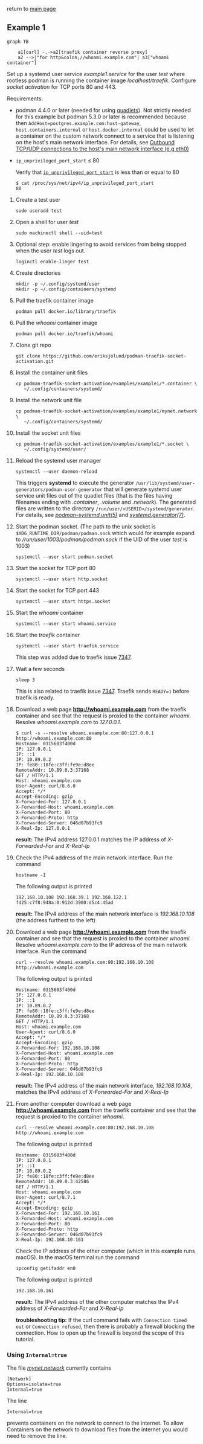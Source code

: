 return to [main page](../..)

## Example 1

``` mermaid
graph TB

    a1[curl] -.->a2[traefik container reverse proxy]
    a2 -->|"for http&colon;//whoami.example.com"| a3["whoami container"]
```

Set up a systemd user service _example1.service_ for the user _test_ where rootless podman is running the container image _localhost/traefik_.
Configure _socket activation_ for TCP ports 80 and 443.


Requirements:

* podman 4.4.0 or later (needed for using [quadlets](https://www.redhat.com/en/blog/quadlet-podman)). Not strictly needed for this example but podman 5.3.0 or later is recommended because then `AddHost=postgres.example.com:host-gateway`, `host.containers.internal` or `host.docker.internal` could be used to let a container on the custom network connect to a service that is listening on the host's main network interface. For details, see [Outbound TCP/UDP connections to the host's main network interface (e.g eth0)](https://github.com/eriksjolund/podman-networking-docs?tab=readme-ov-file#outbound-tcpudp-connections-to-the-hosts-main-network-interface-eg-eth0)

* `ip_unprivileged_port_start` ≤ 80

   Verify that [`ip_unprivileged_port_start`](https://github.com/eriksjolund/podman-networking-docs#configure-ip_unprivileged_port_start) is less than or equal to 80
   ```
   $ cat /proc/sys/net/ipv4/ip_unprivileged_port_start
   80
   ```

1. Create a test user
   ```
   sudo useradd test
   ```
1. Open a shell for user _test_
   ```
   sudo machinectl shell --uid=test
   ```
1. Optional step: enable lingering to avoid services from being stopped when the user _test_ logs out.
   ```
   loginctl enable-linger test
   ```
1. Create directories
   ```
   mkdir -p ~/.config/systemd/user
   mkdir -p ~/.config/containers/systemd
   ```
1. Pull the traefik container image
   ```
   podman pull docker.io/library/traefik
   ```
1. Pull the _whoami_ container image
   ```
   podman pull docker.io/traefik/whoami
   ```
1. Clone git repo
   ```
   git clone https://github.com/eriksjolund/podman-traefik-socket-activation.git
   ```
1. Install the container unit files
   ```
   cp podman-traefik-socket-activation/examples/example1/*.container \
      ~/.config/containers/systemd/
   ```
1. Install the network unit file
   ```
   cp podman-traefik-socket-activation/examples/example1/mynet.network \
      ~/.config/containers/systemd/
   ```
1. Install the socket unit files
   ```
   cp podman-traefik-socket-activation/examples/example1/*.socket \
      ~/.config/systemd/user/
   ```
1. Reload the systemd user manager
   ```
   systemctl --user daemon-reload
   ```
   This triggers __systemd__ to execute the generator `/usr/lib/systemd/user-generators/podman-user-generator`
   that will generate systemd user service unit files out of the quadlet files (that is the files
   having filenames ending with _.container_, _.volume_ and _.network_).
   The generated files are written to the directory `/run/user/<USERID>/systemd/generator`.
   For details, see [_podman-systemd.unit(5)_](https://docs.podman.io/en/latest/markdown/podman-systemd.unit.5.html)
   and [_systemd.generator(7)_](https://www.freedesktop.org/software/systemd/man/latest/systemd.generator.html).
1. Start the podman socket. (The path to the unix socket is `$XDG_RUNTIME_DIR/podman/podman.sock` which
   would for example expand to _/run/user/1003/podman/podman.sock_ if the UID of the user _test_ is 1003)
   ```
   systemctl --user start podman.socket
   ```
1. Start the socket for TCP port 80
   ```
   systemctl --user start http.socket
   ```
1. Start the socket for TCP port 443
   ```
   systemctl --user start https.socket
   ```
1. Start the _whoami_ container
   ```
   systemctl --user start whoami.service
   ```
1. Start the _traefik_ container
   ```
   systemctl --user start traefik.service
   ```
   This step was added due to traefik issue [7347](https://github.com/traefik/traefik/issues/7347).
1. Wait a few seconds
   ```
   sleep 3
   ```
   This is also related to traefik issue [7347](https://github.com/traefik/traefik/issues/7347). Traefik sends `READY=1` before traefik is ready.
1. Download a web page __http://whoami.example.com__ from the traefik
   container and see that the request is proxied to the container _whoami_.
   Resolve _whoami.example.com_ to _127.0.0.1_.
   ```
   $ curl -s --resolve whoami.example.com:80:127.0.0.1 http://whoami.example.com:80
   Hostname: 0315603f400d
   IP: 127.0.0.1
   IP: ::1
   IP: 10.89.0.2
   IP: fe80::18fe:c3ff:fe9e:d8ee
   RemoteAddr: 10.89.0.3:37168
   GET / HTTP/1.1
   Host: whoami.example.com
   User-Agent: curl/8.6.0
   Accept: */*
   Accept-Encoding: gzip
   X-Forwarded-For: 127.0.0.1
   X-Forwarded-Host: whoami.example.com
   X-Forwarded-Port: 80
   X-Forwarded-Proto: http
   X-Forwarded-Server: 046d07b93fc9
   X-Real-Ip: 127.0.0.1
   ```
   __result:__ The IPv4 address  127.0.0.1 matches the IP address of _X-Forwarded-For_ and _X-Real-Ip_
1. Check the IPv4 address of the main network interface.
   Run the command
   ```
   hostname -I
   ```
   The following output is printed
   ```
   192.168.10.108 192.168.39.1 192.168.122.1 fd25:c7f8:948a:0:912d:3900:d5c4:45ad
   ```
   __result:__ The IPv4 address of the main network interface is _192.168.10.108_ (the address furthest to the left)
1. Download a web page __http://whoami.example.com__ from the traefik
   container and see that the request is proxied to the container _whoami_.
   Resolve _whoami.example.com_ to the IP address of the main network interface.
   Run the command
   ```
   curl --resolve whoami.example.com:80:192.168.10.108 http://whoami.example.com
   ```
   The following output is printed
   ```
   Hostname: 0315603f400d
   IP: 127.0.0.1
   IP: ::1
   IP: 10.89.0.2
   IP: fe80::18fe:c3ff:fe9e:d8ee
   RemoteAddr: 10.89.0.3:37168
   GET / HTTP/1.1
   Host: whoami.example.com
   User-Agent: curl/8.6.0
   Accept: */*
   Accept-Encoding: gzip
   X-Forwarded-For: 192.168.10.108
   X-Forwarded-Host: whoami.example.com
   X-Forwarded-Port: 80
   X-Forwarded-Proto: http
   X-Forwarded-Server: 046d07b93fc9
   X-Real-Ip: 192.168.10.108
   ```
   __result:__ The IPv4 address of the main network interface, _192.168.10.108_, matches the IPv4 address
   of _X-Forwarded-For_ and _X-Real-Ip_
1. From another computer download a web page __http://whoami.example.com__ from the traefik
   container and see that the request is proxied to the container _whoami_.
   ```
   curl --resolve whoami.example.com:80:192.168.10.108 http://whoami.example.com
   ```
   The following output is printed
   ```
   Hostname: 0315603f400d
   IP: 127.0.0.1
   IP: ::1
   IP: 10.89.0.2
   IP: fe80::18fe:c3ff:fe9e:d8ee
   RemoteAddr: 10.89.0.3:42586
   GET / HTTP/1.1
   Host: whoami.example.com
   User-Agent: curl/8.7.1
   Accept: */*
   Accept-Encoding: gzip
   X-Forwarded-For: 192.168.10.161
   X-Forwarded-Host: whoami.example.com
   X-Forwarded-Port: 80
   X-Forwarded-Proto: http
   X-Forwarded-Server: 046d07b93fc9
   X-Real-Ip: 192.168.10.161
   ```
   Check the IP address of the other computer (which in this example runs macOS).
   In the macOS terminal run the command
   ```
   ipconfig getifaddr en0
   ```
   The following output is printed
   ```
   192.168.10.161
   ```
   __result:__ The IPv4 address of the other computer matches the IPv4 address of _X-Forwarded-For_ and _X-Real-Ip_
   
   __troubleshooting tip:__ If the curl command fails with `Connection timed out` or `Connection refused`,
   then there is probably a firewall blocking the connection. How to open up the firewall is beyond
   the scope of this tutorial.

### Using `Internal=true`

The file [_mynet.network_](mynet.network) currently contains

```
[Network]
Options=isolate=true
Internal=true
```

The line

```
Internal=true
```

prevents containers on the network to connect to the internet.
To allow Containers on the network to download files from the internet you would need to remove the line.
